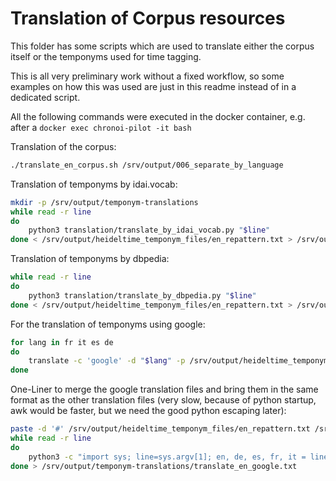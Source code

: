 
# Translation of Corpus resources

This folder has some scripts which are used to translate either the corpus itself or the temponyms used for time tagging.

This is all very preliminary work without a fixed workflow, so some examples on how this was used are just in this readme instead of in a dedicated script.

All the following commands were executed in the docker container, e.g. after a `docker exec chronoi-pilot -it bash`

Translation of the corpus:

```bash
./translate_en_corpus.sh /srv/output/006_separate_by_language
```

Translation of temponyms by idai.vocab:

```bash
mkdir -p /srv/output/temponym-translations
while read -r line
do
    python3 translation/translate_by_idai_vocab.py "$line"
done < /srv/output/heideltime_temponym_files/en_repattern.txt > /srv/output/temponym-translations/translate_en_idai_vocab.txt
```


Translation of temponyms by dbpedia:

```bash
while read -r line
do
    python3 translation/translate_by_dbpedia.py "$line"
done < /srv/output/heideltime_temponym_files/en_repattern.txt > /srv/output/temponym-translations/translate_en_dbpedia.txt
```

For the translation of temponyms using google:

```bash
for lang in fr it es de
do
    translate -c 'google' -d "$lang" -p /srv/output/heideltime_temponym_files/en_repattern.txt
done
```

One-Liner to merge the google translation files and bring them in the same format as the other translation files (very slow, because of python startup, awk would be faster, but we need the good python escaping later):

```bash
paste -d '#' /srv/output/heideltime_temponym_files/en_repattern.txt /srv/output/heideltime_temponym_files/translate_* | \
while read -r line
do
    python3 -c "import sys; line=sys.argv[1]; en, de, es, fr, it = line.split('#'); print([('en', en), ('de', de), ('es', es), ('fr', fr)])" "$line"
done > /srv/output/temponym-translations/translate_en_google.txt
```
